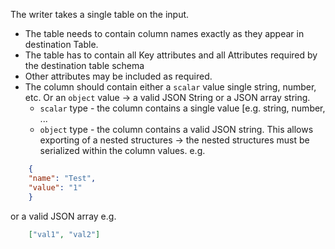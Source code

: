
The writer takes a single table on the input.

- The table needs to contain column names exactly as they appear in destination Table.
- The table has to contain all Key attributes and all Attributes required by the destination table schema
- Other attributes may be included as required.
- The column should contain either a `scalar` value single string, number, etc. Or an `object` value -> a valid JSON String or a JSON array string.
  - `scalar` type - the column contains a single value [e.g. string, number, ...
  - `object` type - the column contains a valid JSON string. This allows exporting of a nested structures -> 
the nested structures must be serialized within the column values. e.g. 

```json
    {
    "name": "Test",
    "value": "1"
    }
```
or a valid JSON array e.g. 

```json
    ["val1", "val2"]
```

  